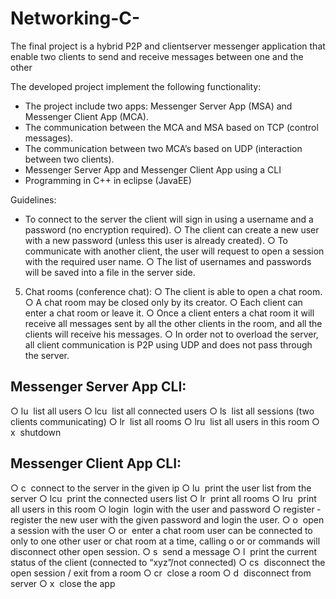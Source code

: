 # Networking-C-

The final project is a hybrid P2P and client­server messenger application
that enable two clients to send and receive messages between one and the
other

The developed project implement the following functionality:

* The project include two apps: Messenger Server App (MSA) and
 Messenger Client App (MCA).
* The communication between the MCA and MSA based on TCP 
(control messages).
* The communication between two MCA’s based on UDP 
(interaction between two clients).
* Messenger Server App and Messenger Client App using a CLI
* Programming in C++ in eclipse (JavaEE)

Guidelines:

* To connect to the server the client will sign in using a username and a
password (no encryption required).
○ The client can create a new user with a new password (unless
this user is already created).
○ To communicate with another client, the user will request to
open a session with the required user name.
○ The list of usernames and passwords will be saved into a file in
the server side.
5. Chat rooms (conference chat):
○ The client is able to open a chat room.
○ A chat room may be closed only by its creator.
○ Each client can enter a chat room or leave it.
○ Once a client enters a chat room it will receive all messages sent
by all the other clients in the room, and all the clients will
receive his messages.
○ In order not to overload the server, all client communication is
P2P using UDP and does not pass through the server.

## Messenger Server App CLI:
○ lu ­ list all users
○ lcu ­ list all connected users
○ ls ­ list all sessions (two clients communicating)
○ lr ­ list all rooms
○ lru <room name> ­ list all users in this room
○ x ­ shutdown

## Messenger Client App CLI:
○ c <IP> ­ connect to the server in the given ip
○ lu ­ print the user list from the server
○ lcu ­ print the connected users list
○ lr ­ print all rooms
○ lru <room name> ­ print all users in this room
○ login <user> <password> ­ login with the user and password
○ register <user> <password> ­ register the new user with the
given password and login the user.
○ o <username> ­ open a session with the user
○ or <room name> ­ enter a chat room
user can be connected to only to one other user or chat room at a
time, calling o or or commands will disconnect other open session.
○ s <message> ­ send a message
○ l ­ print the current status of the client (connected to “xyz”/not
connected)
○ cs ­ disconnect the open session / exit from a room
○ cr <room name> ­ close a room
○ d ­ disconnect from server
○ x ­ close the app
